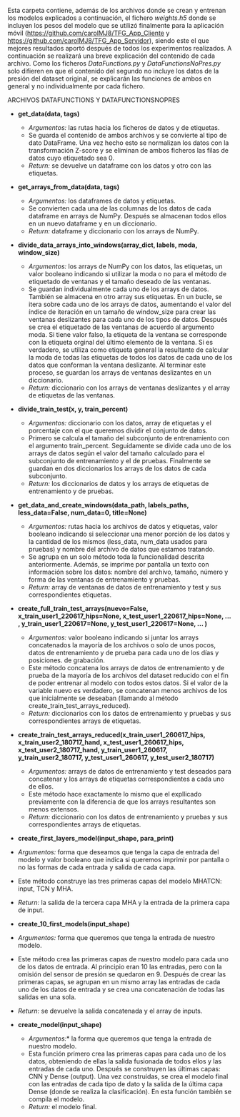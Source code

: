 Esta carpeta contiene, además de los archivos donde se crean y entrenan los modelos explicados a continuación, el fichero *weights.h5* donde se incluyen los pesos del modelo que se utilizó
finalmente para la aplicación móvil (https://github.com/carolMJ8/TFG_App_Cliente y https://github.com/carolMJ8/TFG_App_Servidor), siendo este el que mejores resultados aportó
después de todos los experimentos realizados. A continuación se realizará una breve explicación del contenido de cada archivo. Como los ficheros *DataFunctions.py* y *DataFunctionsNoPres.py*
solo difieren en que el contenido del segundo no incluye los datos de la presión del dataset original, se explicarán las funciones de ambos en general y no individualmente por cada fichero.


ARCHIVOS DATAFUNCTIONS Y DATAFUNCTIONSNOPRES
- **get_data(data, tags)**
  - *Argumentos:* las rutas hacia los ficheros de datos y de etiquetas.
  - Se guarda el contenido de ambos archivos y se convierte al tipo de dato DataFrame. Una vez hecho esto se normalizan los datos con la transformación Z-score y se 
    eliminan de ambos ficheros las filas de datos cuyo etiquetado sea 0.
  - *Return:* se devuelve un dataframe con los datos y otro con las etiquetas.
 
- **get_arrays_from_data(data, tags)**
  - *Argumentos:* los dataframes de datos y etiquetas.
  - Se convierten cada una de las columnas de los datos de cada dataframe en arrays de NumPy. Después se almacenan todos ellos en un nuevo dataframe y en un diccionario.
  - *Return:* dataframe y diccionario con los arrays de NumPy.
 
- **divide_data_arrays_into_windows(array_dict, labels, moda, window_size)**
  - *Argumentos:* los arrays de NumPy con los datos, las etiquetas, un valor booleano indicando si utilizar la moda o no para el método de etiquetado de ventanas y el tamaño deseado de las
    ventanas.
  - Se guardan individualmente cada uno de los arrays de datos. También se almacena en otro array sus etiquetas. En un bucle, se itera sobre cada uno de los arrays de datos, aumentando el valor
    del índice de iteración en un tamaño de window_size para crear las ventanas deslizantes para cada uno de los tipos de datos. Después se crea el etiquetado de las ventanas de acuerdo al
    argumento moda.
    Si tiene valor falso, la etiqueta de la ventana se corresponde con la etiqueta orginal del último elemento de la ventana. Si es verdadero, se utiliza como etiqueta general la resultante de
    calcular la moda de todas las etiquetas de todos los datos de cada uno de los datos que conforman la ventana deslizante. Al terminar este proceso, se guardan los arrays de ventanas
    deslizantes en un diccionario.
  - *Return:* diccionario con los arrays de ventanas deslizantes y el array de etiquetas de las ventanas.
 
- **divide_train_test(x, y, train_percent)**
  - *Argumentos:* diccionario con los datos, array de etiquetas y el porcentaje con el que queremos dividir el conjunto de datos.
  - Primero se calcula el tamaño del subconjunto de entrenamiento con el argumento train_percent. Seguidamente se divide cada uno de los arrays de datos según el valor del tamaño calculado para el
    subconjunto de entrenamiento y el de pruebas. Finalmente se guardan en dos diccionarios los arrays de los datos de cada subconjunto.
  - *Return:* los diccionarios de datos y los arrays de etiquetas de entrenamiento y de pruebas.
 
- **get_data_and_create_windows(data_path, labels_paths, less_data=False, num_data=0, title=None)**
  - *Argumentos:* rutas hacia los archivos de datos y etiquetas, valor booleano indicando si seleccionar una menor porción de los datos y la cantidad de los mismos (less_data, num_data usados para
    pruebas) y nombre del archivo de datos que estamos tratando.
  - Se agrupa en un solo método toda la funcionalidad descrita anteriormente. Además, se imprime por pantalla un texto con información sobre los datos: nombre del archivo, tamaño, número y 
    forma de las ventanas de entrenamiento y pruebas.
  - *Return:* array de ventanas de datos de entrenamiento y test y sus correspondientes etiquetas.

- **create_full_train_test_arrays(nuevo=False, x_train_user1_220617_hips=None, x_test_user1_220617_hips=None, ... , y_train_user1_220617=None, y_test_user1_220617=None, ... )**
  - *Argumentos:* valor booleano indicando si juntar los arrays concatenados la mayoría de los archivos o solo de unos pocos, datos de entrenamiento y de prueba para cada uno de los días y
    posiciones.
    de grabación.
  - Este método concatena los arrays de datos de entrenamiento y de prueba de la mayoría de los archivos del dataset reducido con el fin de poder entrenar al modelo con todos estos datos. Si el
    valor de la variable nuevo es verdadero, se concatenan menos archivos de los que inicialmente se deseaban (llamando al método create_train_test_arrays_reduced).
  - *Return:* diccionarios con los datos de entrenamiento y pruebas y sus correspondientes arrays de etiquetas.

- **create_train_test_arrays_reduced(x_train_user1_260617_hips, x_train_user2_180717_hand, x_test_user1_260617_hips, x_test_user2_180717_hand, y_train_user1_260617, y_train_user2_180717,
y_test_user1_260617, y_test_user2_180717)**
  - *Argumentos:* arrays de datos de entrenamiento y test deseados para concatenar y los arrays de etiquetas correspondientes a cada uno de ellos.
  - Este método hace exactamente lo mismo que el expllicado previamente con la diferencia de que los arrays resultantes son menos extensos.
  - *Return:* diccionario con los datos de entrenamiento y pruebas y sus correspondientes arrays de etiquetas.
-  **create_first_layers_model(input_shape, para_print)**
  -  *Argumentos:* forma que deseamos que tenga la capa de entrada del modelo y valor booleano que indica si queremos imprimir por pantalla o no las formas de cada entrada y salida de cada capa.
  -  Este método construye las tres primeras capas del modelo MHATCN: input, TCN y MHA.
  -  *Return:* la salida de la tercera capa MHA y la entrada de la primera capa de input.
-  **create_10_first_models(input_shape)**
  - *Argumentos:* forma que queremos que tenga la entrada de nuestro modelo.
  - Este método crea las primeras capas de nuestro modelo para cada uno de los datos de entrada. Al principio eran 10 las entradas, pero con la omisión del sensor de presión se quedaron en 9.
    Después de crear las primeras capas, se agrupan en un mismo array las entradas de cada uno de los datos de entrada y se crea una concatenación de todas las salidas en una sola.
  - *Return:* se devuelve la salida concatenada y el array de inputs.
- **create_model(input_shape)**
  - *Argumentos:** la forma que queremos que tenga la entrada de nuestro modelo.
  - Esta función primero crea las primeras capas para cada uno de los datos, obteniendo de ellas la salida fusionada de todos ellos y las entradas de cada uno. Después se construyen las
    últimas capas: CNN y Dense (output). Una vez construidas, se crea el modelo final con las entradas de cada tipo de dato y la salida de la última capa Dense (donde se realiza la clasificación).
    En esta función también se compila el modelo.
  - *Return:* el modelo final.
 
